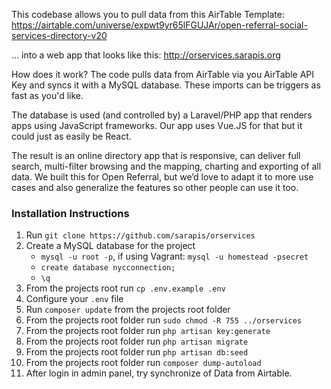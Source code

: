 This codebase allows you to pull data from this AirTable Template: https://airtable.com/universe/expwt9yr65lFGUJAr/open-referral-social-services-directory-v20 

... into a web app that looks like this: http://orservices.sarapis.org

How does it work? The code pulls data from AirTable via you AirTable API Key and syncs it with a MySQL database. These imports can be triggers as fast as you'd like. 

The database is used (and controlled by) a Laravel/PHP app that renders apps using JavaScript frameworks. Our app uses Vue.JS for that but it could just as easily be React.

The result is an online directory app that is responsive, can deliver full search, multi-filter browsing and the mapping, charting and exporting of all data. We built this for Open Referral, but we’d love to adapt it to more use cases and also generalize the features so other people can use it too.

### Installation Instructions
1. Run `git clone https://github.com/sarapis/orservices`
2. Create a MySQL database for the project
    * ```mysql -u root -p```, if using Vagrant: ```mysql -u homestead -psecret```
    * ```create database nycconnection;```
    * ```\q```
3. From the projects root run `cp .env.example .env`
4. Configure your `.env` file
5. Run `composer update` from the projects root folder
6. From the projects root folder run `sudo chmod -R 755 ../orservices`
7. From the projects root folder run `php artisan key:generate`
8. From the projects root folder run `php artisan migrate`
9. From the projects root folder run `php artisan db:seed`
10. From the projects root folder run `composer dump-autoload`
11. After login in admin panel, try synchronize of Data from Airtable.
